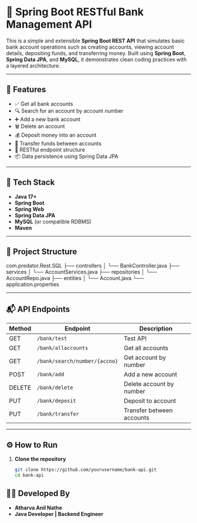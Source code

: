 # 🏦 Spring Boot RESTful Bank Management API

This is a simple and extensible **Spring Boot REST API** that simulates basic bank account operations such as creating accounts, viewing account details, depositing funds, and transferring money. Built using **Spring Boot**, **Spring Data JPA**, and **MySQL**, it demonstrates clean coding practices with a layered architecture.

---

## 🔧 Features

- ✅ Get all bank accounts  
- 🔍 Search for an account by account number  
- ➕ Add a new bank account  
- 🗑️ Delete an account  
- 💰 Deposit money into an account  
- 🔄 Transfer funds between accounts  
- 🔗 RESTful endpoint structure  
- 📦 Data persistence using Spring Data JPA  

---

## 📂 Tech Stack

- **Java 17+**  
- **Spring Boot**  
- **Spring Web**  
- **Spring Data JPA**  
- **MySQL** (or compatible RDBMS)  
- **Maven**

---

## 📁 Project Structure
com.predator.Rest.SQL
├── controllers
│ └── BankController.java
├── services
│ └── AccountServices.java
├── repositories
│ └── AccountRepo.java
├── entities
│ └── Account.java
└── application.properties

---

## 📬 API Endpoints

| Method | Endpoint | Description |
|--------|----------|-------------|
| GET    | `/bank/test` | Test API |
| GET    | `/bank/allaccounts` | Get all accounts |
| GET    | `/bank/search/number/{accno}` | Get account by number |
| POST   | `/bank/add` | Add a new account |
| DELETE | `/bank/delete` | Delete account by number |
| PUT    | `/bank/deposit` | Deposit to account |
| PUT    | `/bank/transfer` | Transfer between accounts |

---

## ⚙️ How to Run

1. **Clone the repository**
   ```bash
   git clone https://github.com/yourusername/bank-api.git
   cd bank-api


## 👨‍💻 Developed By

- **Atharva Anil Nathe**  
- **Java Developer | Backend Engineer**  

